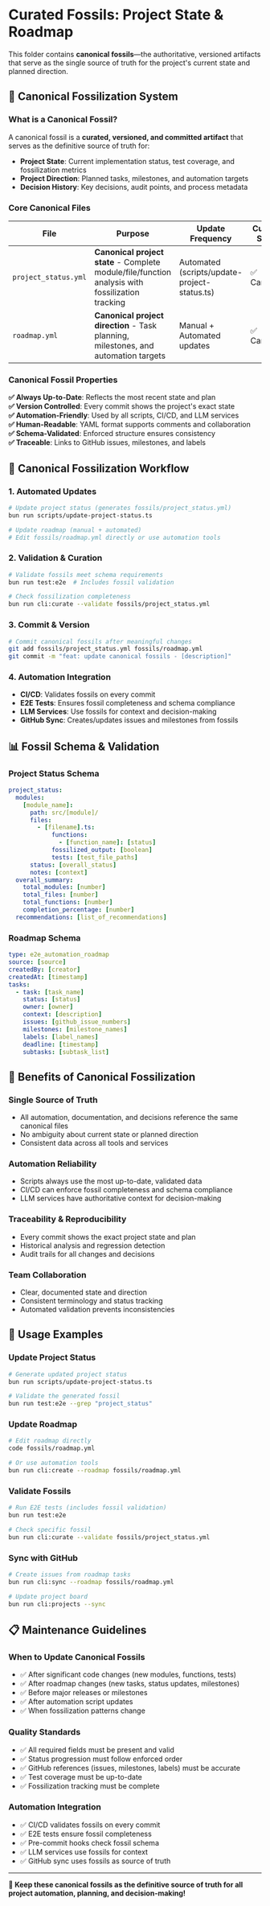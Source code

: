 # Curated Fossils: Project State & Roadmap

This folder contains **canonical fossils**—the authoritative, versioned artifacts that serve as the single source of truth for the project's current state and planned direction.

## 🎯 Canonical Fossilization System

### What is a Canonical Fossil?
A canonical fossil is a **curated, versioned, and committed artifact** that serves as the definitive source of truth for:
- **Project State**: Current implementation status, test coverage, and fossilization metrics
- **Project Direction**: Planned tasks, milestones, and automation targets
- **Decision History**: Key decisions, audit points, and process metadata

### Core Canonical Files

| File | Purpose | Update Frequency | Curation Status |
|------|---------|------------------|-----------------|
| `project_status.yml` | **Canonical project state** - Complete module/file/function analysis with fossilization tracking | Automated (scripts/update-project-status.ts) | ✅ Canonical |
| `roadmap.yml` | **Canonical project direction** - Task planning, milestones, and automation targets | Manual + Automated updates | ✅ Canonical |

### Canonical Fossil Properties

**✅ Always Up-to-Date**: Reflects the most recent state and plan  
**✅ Version Controlled**: Every commit shows the project's exact state  
**✅ Automation-Friendly**: Used by all scripts, CI/CD, and LLM services  
**✅ Human-Readable**: YAML format supports comments and collaboration  
**✅ Schema-Validated**: Enforced structure ensures consistency  
**✅ Traceable**: Links to GitHub issues, milestones, and labels  

## 🔄 Canonical Fossilization Workflow

### 1. **Automated Updates**
```bash
# Update project status (generates fossils/project_status.yml)
bun run scripts/update-project-status.ts

# Update roadmap (manual + automated)
# Edit fossils/roadmap.yml directly or use automation tools
```

### 2. **Validation & Curation**
```bash
# Validate fossils meet schema requirements
bun run test:e2e  # Includes fossil validation

# Check fossilization completeness
bun run cli:curate --validate fossils/project_status.yml
```

### 3. **Commit & Version**
```bash
# Commit canonical fossils after meaningful changes
git add fossils/project_status.yml fossils/roadmap.yml
git commit -m "feat: update canonical fossils - [description]"
```

### 4. **Automation Integration**
- **CI/CD**: Validates fossils on every commit
- **E2E Tests**: Ensures fossil completeness and schema compliance
- **LLM Services**: Use fossils for context and decision-making
- **GitHub Sync**: Creates/updates issues and milestones from fossils

## 📊 Fossil Schema & Validation

### Project Status Schema
```yaml
project_status:
  modules:
    [module_name]:
      path: src/[module]/
      files:
        - [filename].ts:
            functions:
              - [function_name]: [status]
            fossilized_output: [boolean]
            tests: [test_file_paths]
      status: [overall_status]
      notes: [context]
  overall_summary:
    total_modules: [number]
    total_files: [number]
    total_functions: [number]
    completion_percentage: [number]
  recommendations: [list_of_recommendations]
```

### Roadmap Schema
```yaml
type: e2e_automation_roadmap
source: [source]
createdBy: [creator]
createdAt: [timestamp]
tasks:
  - task: [task_name]
    status: [status]
    owner: [owner]
    context: [description]
    issues: [github_issue_numbers]
    milestones: [milestone_names]
    labels: [label_names]
    deadline: [timestamp]
    subtasks: [subtask_list]
```

## 🎯 Benefits of Canonical Fossilization

### **Single Source of Truth**
- All automation, documentation, and decisions reference the same canonical files
- No ambiguity about current state or planned direction
- Consistent data across all tools and services

### **Automation Reliability**
- Scripts always use the most up-to-date, validated data
- CI/CD can enforce fossil completeness and schema compliance
- LLM services have authoritative context for decision-making

### **Traceability & Reproducibility**
- Every commit shows the exact project state and plan
- Historical analysis and regression detection
- Audit trails for all changes and decisions

### **Team Collaboration**
- Clear, documented state and direction
- Consistent terminology and status tracking
- Automated validation prevents inconsistencies

## 🚀 Usage Examples

### **Update Project Status**
```bash
# Generate updated project status
bun run scripts/update-project-status.ts

# Validate the generated fossil
bun run test:e2e --grep "project_status"
```

### **Update Roadmap**
```bash
# Edit roadmap directly
code fossils/roadmap.yml

# Or use automation tools
bun run cli:create --roadmap fossils/roadmap.yml
```

### **Validate Fossils**
```bash
# Run E2E tests (includes fossil validation)
bun run test:e2e

# Check specific fossil
bun run cli:curate --validate fossils/project_status.yml
```

### **Sync with GitHub**
```bash
# Create issues from roadmap tasks
bun run cli:sync --roadmap fossils/roadmap.yml

# Update project board
bun run cli:projects --sync
```

## 📋 Maintenance Guidelines

### **When to Update Canonical Fossils**
- ✅ After significant code changes (new modules, functions, tests)
- ✅ After roadmap changes (new tasks, status updates, milestones)
- ✅ Before major releases or milestones
- ✅ After automation script updates
- ✅ When fossilization patterns change

### **Quality Standards**
- ✅ All required fields must be present and valid
- ✅ Status progression must follow enforced order
- ✅ GitHub references (issues, milestones, labels) must be accurate
- ✅ Test coverage must be up-to-date
- ✅ Fossilization tracking must be complete

### **Automation Integration**
- ✅ CI/CD validates fossils on every commit
- ✅ E2E tests ensure fossil completeness
- ✅ Pre-commit hooks check fossil schema
- ✅ LLM services use fossils for context
- ✅ GitHub sync uses fossils as source of truth

---

**🎯 Keep these canonical fossils as the definitive source of truth for all project automation, planning, and decision-making!** 